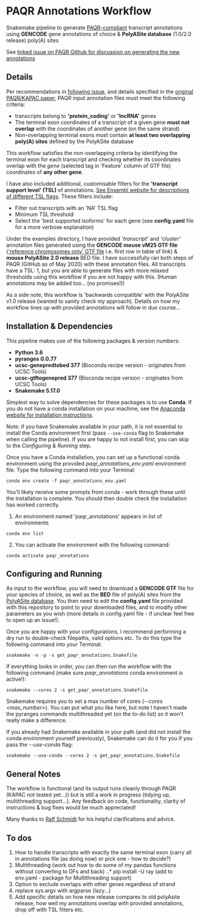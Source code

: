 # PAQR Annotations Workflow

Snakemake pipeline to generate [PAQR-compliant](https://github.com/zavolanlab/PAQR_KAPAC) transcript annotations using **GENCODE** gene annotations of choice & **PolyASite database** (1.0/2.0 release) poly(A) sites

See [linked issue on PAQR Github for discussion on generating the new annotations](https://github.com/zavolanlab/PAQR_KAPAC/issues/15)

## Details
Per recommendations in [following issue](https://github.com/zavolanlab/PAQR_KAPAC/issues/15), and details specified in the [original PAQR/KAPAC paper](https://genomebiology.biomedcentral.com/articles/10.1186/s13059-018-1415-3), PAQR input annotation files must meet the following criteria:
 - transcripts belong to **'protein_coding'** or **'lncRNA'** genes
 - The terminal exon coordinates of a transcript of a given gene **must not overlap** with the coordinates of another gene (on the same strand)
 - Non-overlapping terminal exons must contain **at least two overlapping poly(A) sites** defined by the PolyASite database

This workflow satisfies the non-overlapping criteria by identifying the terminal exon for each transcript and checking whether its coordinates overlap with the *gene* (selected tag in 'Feature' column of GTF file) coordinates of **any other gene**.

I have also included additional, customisable filters for the **'transcript support level' (TSL)** of annotations. [See Ensembl website for descriptions of different TSL flags](https://m.ensembl.org/info/genome/genebuild/transcript_quality_tags.html#tsl). These filters include:
 - Filter out transcripts with an 'NA' TSL flag
 - Minimum TSL threshold
 - Select the 'best supported isoforms' for each gene (see **config.yaml** file for a more verbose explanation)

Under the examples directory, I have provided *'transcript'* and *'cluster'* annotation files generated using the **GENCODE mouse vM25 GTF file** (['reference chromosomes only' GTF file](https://www.gencodegenes.org/mouse/release_M25.html) i.e. first row in table of link) & **mouse PolyASite 2.0 release** BED file. I have successfully ran both steps of PAQR (GitHub as of May 2020) with these annotation files. All transcripts have a TSL: 1, but you are able to generate files with more relaxed thresholds using this workflow if you are not happy with this. (Human annotations may be added too... (no promises!))  

As a side note, this workflow is 'backwards compatible' with the PolyASite v1.0 release (wanted to sanity check my approach). Details on how my workflow lines up with provided annotations will follow in due course...

## Installation & Dependencies
This pipeline makes use of the following packages & version numbers:
- **Python 3.6**
- **pyranges 0.0.77**
- **ucsc-genepredtobed 377** (Bioconda recipe version - originates from UCSC Tools)
- **ucsc-gtftogenepred 377** (Bioconda recipe version - originates from UCSC Tools)
- **Snakemake 5.17.0**

Simplest way to solve dependencies for these packages is to use **Conda**. If you do not have a conda installation on your machine, see the [Anaconda website for installation instructions](https://docs.conda.io/projects/conda/en/latest/user-guide/install/).

Note: if you have Snakemake available in your path, it is not essential to install the Conda environment first (pass `--use-conda` flag to Snakemake when calling the pipeline). If you are happy to not install first, you can skip to the *Configuring & Running* step.

Once you have a Conda installation, you can set up a functional conda environment using the provided *paqr_annotations_env.yaml* environment file. Type the following command into your Terminal:

`conda env create -f paqr_annotations_env.yaml`

You'll likely receive some prompts from conda - work through these until the installation is complete. You should then double check the installation has worked correctly.
1. An environment named 'paqr_annotations' appears in list of environments

`conda env list`

2. You can activate the environment with the following command:

`conda activate paqr_annotations`

## Configuring and Running

As input to the workflow, you will need to download a **GENCODE GTF** file for your species of choice, as well as the **BED** file of poly(A) sites from the [PolyASite database](https://www.polyasite.unibas.ch/). You then need to edit the **config.yaml** file provided with this repository to point to your downloaded files, and to modify other parameters as you wish (more details in config.yaml file - if unclear feel free to open up an issue!).

Once you are happy with your configurations, I recommend performing a dry run to double-check filepaths, valid options etc. To do this type the following command into your Terminal:

`snakemake -n -p -s get_paqr_annotations.Snakefile`

If everything looks in order, you can then run the workflow with the following command (make sure *paqr_annotations* conda environment is active!):

`snakemake --cores 2 -s get_paqr_annotations.Snakefile`

Snakemake requires you to set a max number of cores (*--cores <max_number>*). You can put what you like here, but note I haven't made the pyranges commands multithreaded yet (on the to-do list) so it won't really make a difference.

If you already had Snakemake available in your path (and did not install the conda environment yourself previously), Snakemake can do it for you if you pass the *--use-conda* flag:

`snakemake --use-conda --cores 2 -s get_paqr_annotations.Snakefile`


## General Notes

The workflow is functional (and its output runs cleanly through PAQR (KAPAC not tested yet...)) but is still a work in progress (tidying up, multithreading support...). Any feedback on code, functionality, clarity of instructions & bug fixes would be much appreciated!

Many thanks to [Ralf Schmidt](https://github.com/koljaLanger) for his helpful clarifications and advice.

## To dos
1. How to handle transcripts with exactly the same terminal exon (carry all in annotations file (as doing now) or pick one - how to decide?)
2. Multithreading (work out how to do some of my pandas functions without converting to DFs and back)
..* pip install -U ray (add to env.yaml - package for Multithreading support)
3. Option to exclude overlaps with other genes regardless of strand
4. replace sys.argv with argparse (lazy...)
5. Add specific details on how new release compares to old polyAsite release, how well my annotations overlap with provided annotations, drop off with TSL filters etc.
